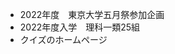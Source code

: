 - 2022年度　東京大学五月祭参加企画
- 2022年度入学　理科一類25組
- クイズのホームページ

<!---
uts125/uts125 is a ✨ special ✨ repository because its `README.md` (this file) appears on your GitHub profile.
You can click the Preview link to take a look at your changes.
--->

